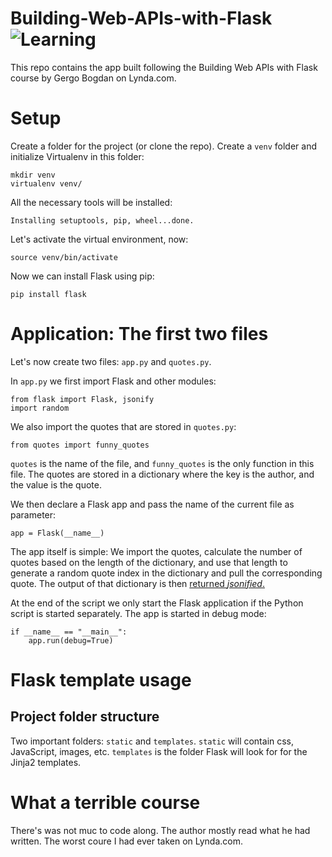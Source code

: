 # Building-Web-APIs-with-Flask ![Learning](https://img.shields.io/badge/Lynda-complete-green.svg?style=flat-square)

This repo contains the app built following the Building Web APIs with Flask course by Gergo Bogdan on Lynda.com.

# Setup

Create a folder for the project (or clone the repo). Create a `venv` folder and initialize Virtualenv in this folder:

```
mkdir venv
virtualenv venv/
```

All the necessary tools will be installed:

`Installing setuptools, pip, wheel...done.`

Let's activate the virtual environment, now:

`source venv/bin/activate`

Now we can install Flask using pip:

`pip install flask`

# Application: The first two files

Let's now create two files: `app.py` and `quotes.py`.

In `app.py` we first import Flask and other modules:

```
from flask import Flask, jsonify
import random
```

We also import the quotes that are stored in `quotes.py`:

`from quotes import funny_quotes`

`quotes` is the name of the file, and `funny_quotes` is the only function in this file. The quotes are stored in a dictionary where the key is the author, and the value is the quote.

We then declare a Flask app and pass the name of the current file as parameter:

`app = Flask(__name__)`

The app itself is simple: We import the quotes, calculate the number of quotes based on the length of the dictionary, and use that length to generate a random quote index in the dictionary and pull the corresponding quote. The output of that dictionary is then [returned _jsonified_.](http://flask.pocoo.org/docs/0.12/api/#flask.json.jsonify)

At the end of the script we only start the Flask application if the Python script is started separately. The app is started in debug mode:

```
if __name__ == "__main__":
    app.run(debug=True)
```

# Flask template usage

## Project folder structure

Two important folders: `static` and `templates`. `static` will contain css, JavaScript, images, etc. `templates` is the folder Flask will look for for the Jinja2 templates.

# What a terrible course

There's was not muc to code along. The author mostly read what he had written. The worst coure I had ever taken on Lynda.com.







